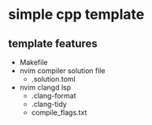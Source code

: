 # simple cpp template

## template features

- Makefile
- nvim compiler solution file
  - .solution.toml
- nvim clangd lsp
  - .clang-format
  - .clang-tidy
  - compile_flags.txt
